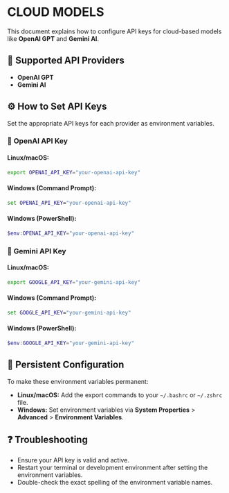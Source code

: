 
# CLOUD MODELS

This document explains how to configure API keys for cloud-based models like **OpenAI GPT** and **Gemini AI**.

## 🔑 **Supported API Providers**

- **OpenAI GPT**
- **Gemini AI**

## ⚙️ **How to Set API Keys**

Set the appropriate API keys for each provider as environment variables.

### 🔸 **OpenAI API Key**

#### Linux/macOS:
```bash
export OPENAI_API_KEY="your-openai-api-key"
```

#### Windows (Command Prompt):
```cmd
set OPENAI_API_KEY="your-openai-api-key"
```

#### Windows (PowerShell):
```powershell
$env:OPENAI_API_KEY="your-openai-api-key"
```

### 🔸 **Gemini API Key**

#### Linux/macOS:
```bash
export GOOGLE_API_KEY="your-gemini-api-key"
```

#### Windows (Command Prompt):
```cmd
set GOOGLE_API_KEY="your-gemini-api-key"
```

#### Windows (PowerShell):
```powershell
$env:GOOGLE_API_KEY="your-gemini-api-key"
```

## 📌 **Persistent Configuration**

To make these environment variables permanent:

- **Linux/macOS:** Add the export commands to your `~/.bashrc` or `~/.zshrc` file.
- **Windows:** Set environment variables via **System Properties** > **Advanced** > **Environment Variables**.

## ❓ **Troubleshooting**

- Ensure your API key is valid and active.
- Restart your terminal or development environment after setting the environment variables.
- Double-check the exact spelling of the environment variable names.
